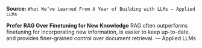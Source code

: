 **Source:** `What We’ve Learned From A Year of Building with LLMs – Applied LLMs`

**Prefer RAG Over Finetuning for New Knowledge**
RAG often outperforms finetuning for incorporating new information, is easier to keep up-to-date, and provides finer-grained control over document retrieval. — Applied LLMs
